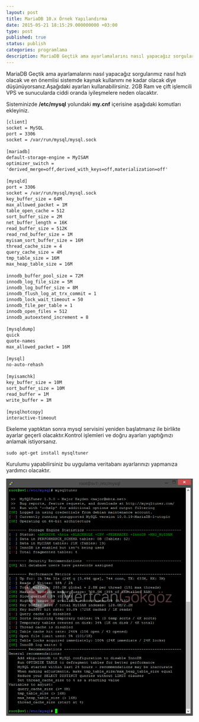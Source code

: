 ```yaml
---
layout: post
title: MariaDB 10.x Örnek Yapılandırma
date: 2015-05-21 18:15:29.000000000 +03:00
type: post
published: true
status: publish
categories: programlama
description: MariaDB Geçtik ama ayarlamalarını nasıl yapacağız sorgularımız nasıl hızlı olacak ve en önemlisi sistemde kaynak kullanımı ne kadar olacak diye
---
```


MariaDB Geçtik ama ayarlamalarını nasıl yapacağız sorgularımız nasıl hızlı olacak ve en önemlisi sistemde kaynak kullanımı ne kadar olacak diye düşünüyorsanız.Aşağıdaki ayarları kullanabilirsiniz. 2GB Ram ve çift işlemcili VPS ve sunucularda ciddi oranda iyileşmelere neden olacaktır.

Sisteminizde **/etc/mysql** yolundaki **my.cnf** içerisine aşağıdaki komutları ekleyiniz.

    [client]
    socket = MySQL
    port = 3306
    socket = /var/run/mysql/mysql.sock

    [mariadb]
    default-storage-engine = MyISAM
    optimizer_switch = 'derived_merge=off,derived_with_keys=off,materialization=off'

    [mysqld]
    port = 3306
    socket = /var/run/mysql/mysql.sock
    key_buffer_size = 64M
    max_allowed_packet = 1M
    table_open_cache = 512
    sort_buffer_size = 2M
    net_buffer_length = 16K
    read_buffer_size = 512K
    read_rnd_buffer_size = 1M
    myisam_sort_buffer_size = 16M
    thread_cache_size = 4
    query_cache_size = 4M
    tmp_table_size = 16M
    max_heap_table_size = 16M

    innodb_buffer_pool_size = 72M
    innodb_log_file_size = 5M
    innodb_log_buffer_size = 8M
    innodb_flush_log_at_trx_commit = 1
    innodb_lock_wait_timeout = 50
    innodb_file_per_table = 1
    innodb_open_files = 512
    innodb_autoextend_increment = 8

    [mysqldump]
    quick
    quote-names
    max_allowed_packet = 16M

    [mysql]
    no-auto-rehash

    [myisamchk]
    key_buffer_size = 10M
    sort_buffer_size = 10M
    read_buffer = 1M
    write_buffer = 1M

    [mysqlhotcopy]
    interactive-timeout

Ekeleme yaptıktan sonra mysql servisini yeniden başlatmanız ile birlikte ayarlar geçerli olacaktır.Kontrol işlemleri ve doğru ayarları yaptığınızı anlamak istiyorsanız.

    sudo apt-get install mysqltuner

Kurulumu yapabilirsiniz bu uygulama veritabanı ayarlarınızı yapmanıza yardımcı olacaktır.

![mysqltunergorsel1](/assets/mysqltunergorsel1-e1431872782709.png)
